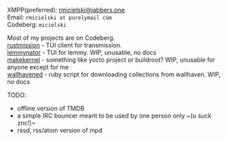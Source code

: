 XMPP(preferred): rmicielski@jabbers.one  
Email: `rmicielski at purelymail com`  
Codeberg: `micielski`  

Most of my projects are on Codeberg.  
[rustmission](https://codeberg.org/intuis/rustmission) - TUI client for transmission.  
[lemmynator](https://codeberg.org/micielski/lemmynator) - TUI for lemmy. WIP, unusable, no docs  
[makekernel](https://codeberg.org/micielski/makekernel) - something like yocto project or buildroot? WIP, unusable for anyone except for me  
[wallhavened](https://codeberg.org/micielski/wallhavened) - ruby script for downloading collections from wallhaven. WIP, no docs  

TODO:  
- offline version of TMDB
- a simple IRC bouncer meant to be used by one person only ~(u suck znc!)~
- rssd, rss/atom version of mpd
